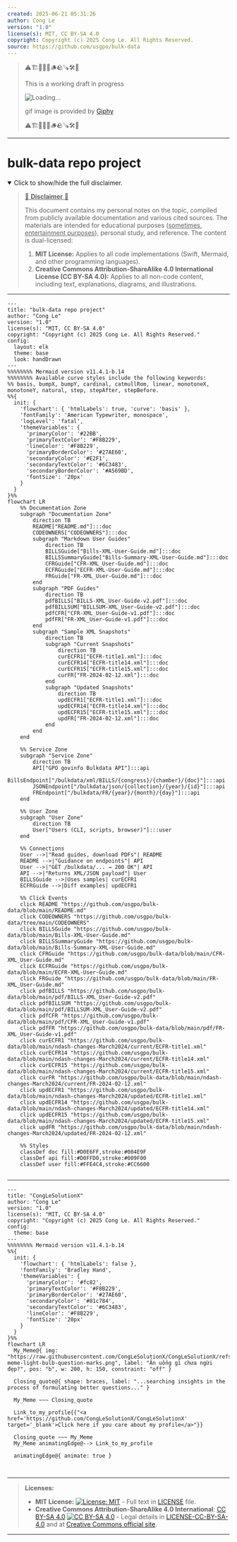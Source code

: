 ```yaml
---
created: 2025-06-21 05:31:26
author: Cong Le
version: "1.0"
license(s): MIT, CC BY-SA 4.0
copyright: Copyright (c) 2025 Cong Le. All Rights Reserved.
source: https://github.com/usgpo/bulk-data
---
```



> ⚠️🏗️🚧🦺🧱🪵🪨🪚🛠️👷
> 
> This is a working draft in progress
> 
> ![Loading...](https://media2.giphy.com/media/v1.Y2lkPTc5MGI3NjExNG1xOHIwNWplcG1xZG9pYnhhMW5tN3gwbmdnd2lpZWp0emZ4bWcwcSZlcD12MV9pbnRlcm5hbF9naWZfYnlfaWQmY3Q9Zw/xTkcExv186Kpei1pkI/giphy.gif)
>
> gif image is provided by [Giphy](https://giphy.com)
> 
> ⚠️🏗️🚧🦺🧱🪵🪨🪚🛠️👷


----




# bulk-data repo project
<details open>
<summary>Click to show/hide the full disclaimer.</summary>
   
> <ins>📢 **Disclaimer** 🚨</ins>
>
> This document contains my personal notes on the topic,
> compiled from publicly available documentation and various cited sources.
> The materials are intended for educational purposes (<ins>sometimes, entertainment purposes</ins>), personal study, and reference.
> The content is dual-licensed:
> 1. **MIT License:** Applies to all code implementations (Swift, Mermaid, and other programming languages).
> 2. **Creative Commons Attribution-ShareAlike 4.0 International License (CC BY-SA 4.0):** Applies to all non-code content, including text, explanations, diagrams, and illustrations.

</details>


----

```mermaid
---
title: "bulk-data repo project"
author: "Cong Le"
version: "1.0"
license(s): "MIT, CC BY-SA 4.0"
copyright: "Copyright (c) 2025 Cong Le. All Rights Reserved."
config:
  layout: elk
  theme: base
  look: handDrawn
---
%%%%%%%% Mermaid version v11.4.1-b.14
%%%%%%%% Available curve styles include the following keywords:
%% basis, bumpX, bumpY, cardinal, catmullRom, linear, monotoneX, monotoneY, natural, step, stepAfter, stepBefore.
%%{
  init: {
    'flowchart': { 'htmlLabels': true, 'curve': 'basis' },
    'fontFamily': 'American Typewriter, monospace',
    'logLevel': 'fatal',
    'themeVariables': {
      'primaryColor': '#22BB',
      'primaryTextColor': '#F8B229',
      'lineColor': '#F8B229',
      'primaryBorderColor': '#27AE60',
      'secondaryColor': '#E2F1',
      'secondaryTextColor': '#6C3483',
      'secondaryBorderColor': '#A569BD',
      'fontSize': '20px'
    }
  }
}%%
flowchart LR
    %% Documentation Zone
    subgraph "Documentation Zone"
        direction TB
        README["README.md"]:::doc
        CODEOWNERS["CODEOWNERS"]:::doc
        subgraph "Markdown User Guides"
            direction TB
            BILLSGuide["Bills-XML-User-Guide.md"]:::doc
            BILLSSummaryGuide["Bills-Summary-XML-User-Guide.md"]:::doc
            CFRGuide["CFR-XML_User-Guide.md"]:::doc
            ECFRGuide["ECFR-XML-User-Guide.md"]:::doc
            FRGuide["FR-XML_User-Guide.md"]:::doc
        end
        subgraph "PDF Guides"
            direction TB
            pdfBILLS["BILLS-XML_User-Guide-v2.pdf"]:::doc
            pdfBILLSUM["BILLSUM-XML_User-Guide-v2.pdf"]:::doc
            pdfCFR["CFR-XML_User-Guide-v1.pdf"]:::doc
            pdfFR["FR-XML_User-Guide-v1.pdf"]:::doc
        end
        subgraph "Sample XML Snapshots"
            direction TB
            subgraph "Current Snapshots"
                direction TB
                curECFR1["ECFR-title1.xml"]:::doc
                curECFR14["ECFR-title14.xml"]:::doc
                curECFR15["ECFR-title15.xml"]:::doc
                curFR["FR-2024-02-12.xml"]:::doc
            end
            subgraph "Updated Snapshots"
                direction TB
                updECFR1["ECFR-title1.xml"]:::doc
                updECFR14["ECFR-title14.xml"]:::doc
                updECFR15["ECFR-title15.xml"]:::doc
                updFR["FR-2024-02-12.xml"]:::doc
            end
        end
    end

    %% Service Zone
    subgraph "Service Zone"
        direction TB
        API["GPO govinfo Bulkdata API"]:::api
        BillsEndpoint["/bulkdata/xml/BILLS/{congress}/{chamber}/{doc}"]:::api
        JSONEndpoint["/bulkdata/json/{collection}/{year}/{id}"]:::api
        FREndpoint["/bulkdata/FR/{year}/{month}/{day}"]:::api
    end

    %% User Zone
    subgraph "User Zone"
        direction TB
        User["Users (CLI, scripts, browser)"]:::user
    end

    %% Connections
    User -->|"Read guides, download PDFs"| README
    README -->|"Guidance on endpoints"| API
    User -->|"GET /bulkdata/... → 200 OK"| API
    API -->|"Returns XML/JSON payload"| User
    BILLSGuide -->|Uses samples| curECFR1
    ECFRGuide -->|Diff examples| updECFR1

    %% Click Events
    click README "https://github.com/usgpo/bulk-data/blob/main/README.md"
    click CODEOWNERS "https://github.com/usgpo/bulk-data/tree/main/CODEOWNERS"
    click BILLSGuide "https://github.com/usgpo/bulk-data/blob/main/Bills-XML-User-Guide.md"
    click BILLSSummaryGuide "https://github.com/usgpo/bulk-data/blob/main/Bills-Summary-XML-User-Guide.md"
    click CFRGuide "https://github.com/usgpo/bulk-data/blob/main/CFR-XML_User-Guide.md"
    click ECFRGuide "https://github.com/usgpo/bulk-data/blob/main/ECFR-XML-User-Guide.md"
    click FRGuide "https://github.com/usgpo/bulk-data/blob/main/FR-XML_User-Guide.md"
    click pdfBILLS "https://github.com/usgpo/bulk-data/blob/main/pdf/BILLS-XML_User-Guide-v2.pdf"
    click pdfBILLSUM "https://github.com/usgpo/bulk-data/blob/main/pdf/BILLSUM-XML_User-Guide-v2.pdf"
    click pdfCFR "https://github.com/usgpo/bulk-data/blob/main/pdf/CFR-XML_User-Guide-v1.pdf"
    click pdfFR "https://github.com/usgpo/bulk-data/blob/main/pdf/FR-XML_User-Guide-v1.pdf"
    click curECFR1 "https://github.com/usgpo/bulk-data/blob/main/ndash-changes-March2024/current/ECFR-title1.xml"
    click curECFR14 "https://github.com/usgpo/bulk-data/blob/main/ndash-changes-March2024/current/ECFR-title14.xml"
    click curECFR15 "https://github.com/usgpo/bulk-data/blob/main/ndash-changes-March2024/current/ECFR-title15.xml"
    click curFR "https://github.com/usgpo/bulk-data/blob/main/ndash-changes-March2024/current/FR-2024-02-12.xml"
    click updECFR1 "https://github.com/usgpo/bulk-data/blob/main/ndash-changes-March2024/updated/ECFR-title1.xml"
    click updECFR14 "https://github.com/usgpo/bulk-data/blob/main/ndash-changes-March2024/updated/ECFR-title14.xml"
    click updECFR15 "https://github.com/usgpo/bulk-data/blob/main/ndash-changes-March2024/updated/ECFR-title15.xml"
    click updFR "https://github.com/usgpo/bulk-data/blob/main/ndash-changes-March2024/updated/FR-2024-02-12.xml"

    %% Styles
    classDef doc fill:#D0E6FF,stroke:#004E9F
    classDef api fill:#D0FFD0,stroke:#009F00
    classDef user fill:#FFE4C4,stroke:#CC6600


```

----

<!-- 
```mermaid
%% Current Mermaid version
info
```  -->


```mermaid
---
title: "CongLeSolutionX"
author: "Cong Le"
version: "1.0"
license(s): "MIT, CC BY-SA 4.0"
copyright: "Copyright (c) 2025 Cong Le. All Rights Reserved."
config:
  theme: base
---
%%%%%%%% Mermaid version v11.4.1-b.14
%%{
  init: {
    'flowchart': { 'htmlLabels': false },
    'fontFamily': 'Bradley Hand',
    'themeVariables': {
      'primaryColor': '#fc82',
      'primaryTextColor': '#F8B229',
      'primaryBorderColor': '#27AE60',
      'secondaryColor': '#81c784',
      'secondaryTextColor': '#6C3483',
      'lineColor': '#F8B229',
      'fontSize': '20px'
    }
  }
}%%
flowchart LR
  My_Meme@{ img: "https://raw.githubusercontent.com/CongLeSolutionX/CongLeSolutionX/refs/heads/main/assets/images/My-meme-light-bulb-question-marks.png", label: "Ăn uống gì chưa ngừi đẹp?", pos: "b", w: 200, h: 150, constraint: "off" }

  Closing_quote@{ shape: braces, label: "...searching insights in the process of formulating better questions..." }
    
  My_Meme ~~~ Closing_quote
    
  Link_to_my_profile{{"<a href='https://github.com/CongLeSolutionX/CongLeSolutionX' target='_blank'>Click here if you care about my profile</a>"}}

  Closing_quote ~~~ My_Meme
  My_Meme animatingEdge@--> Link_to_my_profile
  
  animatingEdge@{ animate: true }



```

---
>**Licenses:**
>
>- **MIT License:**  [![License: MIT](https://img.shields.io/badge/License-MIT-yellow.svg)](LICENSE) - Full text in [LICENSE](LICENSE) file.
>- **Creative Commons Attribution-ShareAlike 4.0 International**: [CC BY-SA 4.0](https://creativecommons.org/licenses/by-sa/4.0/) [![CC BY-SA 4.0](https://licensebuttons.net/l/by-sa/4.0/88x31.png)](https://creativecommons.org/licenses/by-sa/4.0/) - Legal details in [LICENSE-CC-BY-SA-4.0](THE_PAST/LICENSE-CC-BY-SA-4.0) and at [Creative Commons official site](https://creativecommons.org/licenses/by-sa/4.0/).
>
---
